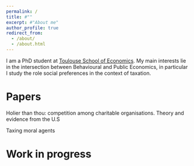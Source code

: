 ```yaml
---
permalink: /
title: #""
excerpt: #"About me"
author_profile: true
redirect_from: 
  - /about/
  - /about.html
---
```

I am a PhD student at [Toulouse School of Economics](https://www.tse-fr.eu/). My main interests lie in the intersection between Behavioural and Public Economics, in particular I study the role social preferences in the context of taxation.

Papers
======

Holier than thou: competition among charitable organisations. Theory and evidence from the U.S

Taxing moral agents

Work in progress
======




